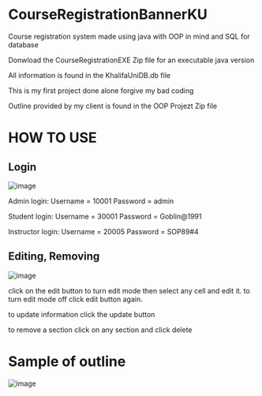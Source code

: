 # CourseRegistrationBannerKU
Course registration system made using java with OOP in mind and SQL for database

Donwload the CourseRegistrationEXE Zip file for an executable java version


All information is found in the KhalifaUniDB.db file

This is my first project done alone forgive my bad coding


Outline provided by my client is found in the OOP Projezt Zip file

# HOW TO USE
## Login
![image](https://user-images.githubusercontent.com/110290833/181916601-7aea1bed-a355-4829-b589-5b8f224ebcaf.png)


Admin login: Username = 10001 Password = admin

Student login: Username = 30001 Password = Goblin@1991

Instructor login: Username = 20005 Password = SOP89#4


## Editing, Removing
![image](https://user-images.githubusercontent.com/110290833/181916839-36ba67cf-c653-4d74-ad44-d83886f0a52f.png)

click on the edit button to turn edit mode then select any cell and edit it. to turn edit mode off click edit button again.

to update information click the update button

to remove a section click on any section and click delete

# Sample of outline
![image](https://user-images.githubusercontent.com/110290833/181917219-88bb408d-943a-4355-8b91-1b331e7bb448.png)

